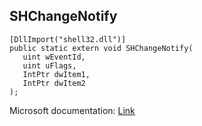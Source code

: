 ## SHChangeNotify

```
[DllImport("shell32.dll")]
public static extern void SHChangeNotify(
   uint wEventId,
   uint uFlags,
   IntPtr dwItem1,
   IntPtr dwItem2
);
```

Microsoft documentation: [Link](https://docs.microsoft.com/en-us/windows/win32/api/shlobj_core/nf-shlobj_core-shchangenotify)
